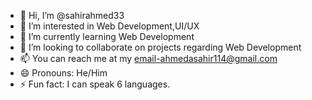 - 👋 Hi, I’m @sahirahmed33
- 👀 I’m interested in Web Development,UI/UX
- 🌱 I’m currently learning Web Development
- 💞️ I’m looking to collaborate on projects regarding Web Development
- 📫 You can reach me at my email-ahmedasahir114@gmail.com
- 😄 Pronouns: He/Him
- ⚡ Fun fact: I can speak 6 languages.

<!---
sahirahmed33/sahirahmed33 is a ✨ special ✨ repository because its `README.md` (this file) appears on your GitHub profile.
You can click the Preview link to take a look at your changes.
--->
